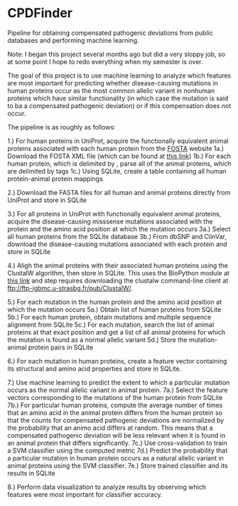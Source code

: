 # CPDFinder
Pipeline for obtaining compensated pathogenic deviations from public databases and performing machine learning.

Note: I began this project several months ago but did a very sloppy job, so at some point I hope to redo everything when my semester is over.

The goal of this project is to use machine learning to analyze which features are most important for predicting whether disease-causing mutations in human proteins occur as the most common allelic variant in nonhuman proteins which have similar functionality (in which case the mutation is said to ba a compensated pathogenic deviation) or if this compensation does not occur.

The pipeline is as roughly as follows:

1.) For human proteins in UniProt, acquire the functionally equivalent animal proteins associated with each human protein from the <a href="http://www.bioinf.org.uk/fosta/">FOSTA</a> website
  1a.) Download the FOSTA XML file (which can be found at <a href="http://www.bioinf.org.uk/fosta/fosta.xml.gz">this link</a>)
  1b.) For each human protein, which is delimited by <root></root>, parse all of the animal proteins, which are delimited by <fep></fep> tags
  1c.) Using SQLite, create a table containing all human protein-animal protein mappings

2.) Download the FASTA files for all human and animal proteins directly from UniProt and store in SQLite

3.) For all proteins in UniProt with functionally equivalent animal proteins, acquire the disease-causing misssense mutations associated with the protein and the amino acid position at which the mutation occurs
  3a.) Select all human proteins from the SQLite database
  3b.) From dbSNP and ClinVar, download the disease-causing mutations associated with each protein and store in SQLite

4.) Aligh the animal proteins with their associated human proteins using the ClustalW algorithm, then store in SQLite. This uses the BioPython module at <a href="http://biopython.org/DIST/docs/_api_158/Bio.Clustalw-module.html">this link</a> and step requires downloading the clustalw command-line client at <a href="ftp://ftp-igbmc.u-strasbg.fr/pub/ClustalW/">ftp://ftp-igbmc.u-strasbg.fr/pub/ClustalW/</a>.

5.) For each mutation in the human protein and the amino acid position at which the mutation occurs
  5a.) Obtain list of human proteins from SQLite
  5b.) For each human protein, obtain mutations and multiple sequence alignment from SQLite
  5c.) For each mutation, search the list of animal proteins at that exact position and get a list of all animal proteins for which the mutation is found as a normal allelic variant
  5d.) Store the mutation-animal protein pairs in SQLite

6.) For each mutation in human proteins, create a feature vector containing its structural and amino acid properties and store in SQLite.

7.) Use machine learning to predict the extent to which a particular mutation occurs as the normal allelic variant in animal protein.
  7a.) Select the feature vectors corresponding to the mutations of the human protein from SQLite
  7b.) For particular human proteins, compute the average number of times that an amino acid in the animal protein differs from the human protein so that the counts for compensated pathogenic deviations are normalized by the probability that an animo acid differs at random. This means that a compensated pathogenic deviation will be less relevant when it is found in an animal protein that differs significantly.
  7c.) Use cross-validation to train a SVM classifier using the computed metric
  7d.) Predict the probability that a particular mutation in human protein occurs as a natural allelic variant in animal proteins using the SVM classifier.
  7e.) Store trained classifier and its results in SQLite

8.) Perform data visualization to analyze results by observing which features were most important for classifier accuracy.
